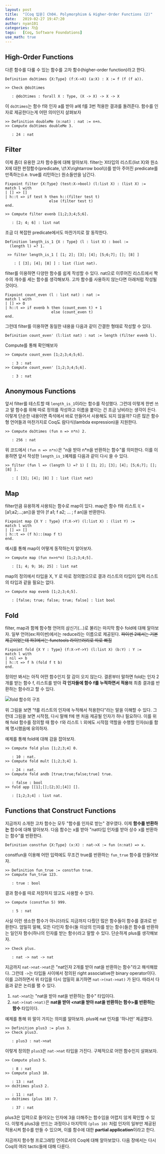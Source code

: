 ```yaml
---
layout: post
title:  "[Coq 입문] Ch04. Polymorphism & Higher-Order Functions (2)"
date:   2019-02-27 19:47:20
author: nyan101
categories: 자습
tags:	[Coq, Software Foundations]
use_math: true
---
```




## High-Order Functions

다른 함수를 다룰 수 있는 함수를 고차 함수(higher-order function)라고 한다.

```coq
Definition do3times {X:Type} (f:X->X) (a:X) : X := f (f (f a)).
```

```coq
>> Check @do3times

   : @do3times : forall X : Type, (X -> X) -> X -> X
```

이 `do3times`는 함수 f와 인자 a를 받아 a에 f를 3번 적용한 결과를 돌려준다. 함수를 인자로 제공한다는게 어떤 의미인지 살펴보자

```coq
>> Definition doubleMe (n:nat) : nat := n+n.
>> Compute do3times doubleMe 3.

   : 24 : nat
```



## Filter

이제 좀더 유용한 고차 함수들에 대해 알아보자. filter는 X타입의 리스트(list X)와 원소 X에 대한 판정함수(predicate, \\(f:X\\rightarrow bool\\))를 받아 주어진 predicate를 만족하는(i.e. true를 리턴하는) 원소들만을 남긴다.

```coq
Fixpoint filter {X:Type} (test:X->bool) (l:list X) : (list X) :=
match l with
| [] => []
| h::t => if test h then h::(filter test t)
                    else (filter test t)
end.
```

```coq
>> Compute filter evenb [1;2;3;4;5;6].

   : [2; 4; 6] : list nat
```

조금 더 복잡한 predicate에서도 마찬가지로 잘 동작한다.

```coq
Definition length_is_1 {X : Type} (l : list X) : bool :=
  (length l) =? 1.
```

```coq
 >> filter length_is_1 [ [1; 2]; [3]; [4]; [5;6;7]; []; [8] ]
 
    : [ [3]; [4]; [8] ] : list (list nat).
```

filter를 이용하면 다양한 함수를 쉽게 작성할 수 있다. nat으로 이루어진 리스트에서 짝수의 개수를 세는 함수를 생각해보자. 고차 함수를 사용하지 않는다면 아래처럼 작성될 것이다.

```coq
Fixpoint count_even (l : list nat) : nat :=
match l with
| [] => O
| h::t => if evenb h then (count_even t) + 1
                     else (count_even t)
end.
```

그런데 filter를 이용하면 동일한 내용을 다음과 같이 간결한 형태로 작성할 수 있다.

```coq
Definition count_even' (l:list nat) : nat := length (filter evenb l).
```

Compute를 통해 확인해보자

```coq
>> Compute count_even [1;2;3;4;5;6].

   : 3 : nat
>> Compute count_even' [1;2;3;4;5;6].

   : 3 : nat
```



## Anonymous Functions

앞서 filter를 테스트할 때 `length_is_1`이라는 함수를 작성했다. 그런데 이렇게 한번 쓰고 말 함수를 위해 따로 정의를 작성하고 이름을 붙이는 건 조금 낭비라는 생각이 든다. 이렇게 단순한 내용이면 즉석에서 바로 만들어서 사용해도 되지 않을까? 다른 많은 함수형 언어들과 마찬가지로 Coq도 람다식(lambda expression)을 지원한다.

```coq
>> Compute do3times (fun n => n*n) 2.

   : 256 : nat
```

위 코드에서 `(fun n => n*n)`은 "n을 받아 n*n을 반환하는 함수"를 의미한다. 이를 이용하면 앞서 작성한 `length_is_1`예제를 다음과 같이 다시 쓸 수 있다.

```coq
>> filter (fun l => (length l) =? 1) [ [1; 2]; [3]; [4]; [5;6;7]; []; [8] ].

   : [ [3]; [4]; [8] ] : list (list nat)
```



## Map

filter만큼 유용하게 사용되는 함수로 map이 있다. map은 함수 f와 리스트 l( = [a1;a2;...;an])을 받아 [f a1; f a2; ... ; f an]을 반환한다.

```coq
Fixpoint map {X Y : Type} (f:X->Y) (l:list X) : (list Y) :=
match l with
| [] => []
| h::t => (f h)::(map f t)
end.
```

예시를 통해 map이 어떻게 동작하는지 알아보자.

```coq
>> Compute map (fun n=>n*n) [1;2;3;4;5].

   : [1; 4; 9; 16; 25] : list nat
```

map의 정의에서 타입을 X, Y 로 따로 정의했으므로 결과 리스트의 타입이 입력 리스트의 타입과 같을 필요는 없다.

```coq
>> Compute map evenb [1;2;3;4;5].

   : [false; true; false; true; false] : list bool
```



## Fold

filter, map과 함께 함수형 언어의 삼신기(...)로 불리는 마지막 함수 fold에 대해 알아보자. 일부 언어(ex:파이썬)에서는 reduce라는 이름으로 제공된다. ~~파이썬 2에서는 기본제공이었는데 파3에서는 functools 라이브러리로 따로 빠짐~~

```coq
Fixpoint fold {X Y : Type} (f:X->Y->Y) (l:list X) (b:Y) : Y :=
match l with
| nil => b
| h::t => f h (fold f t b)
end.
```

정의만 봐서는 아직 어떤 함수인지 잘 감이 오지 않는다. 결론부터 말하면 fold는 인자 2개를 받는 함수 f, 리스트를 받아 **각 인자들에 함수 f를 누적하면서 적용**해 최종 결과를 반환하는 함수라고 할 수 있다. 

![fold 함수의 구조](/assets/images/2019/02/SWF-04-2-fold.png)

위 그림을 보면 "f를 리스트의 인자에 누적해서 적용한다"라는 말을 이해할 수 있다. 그런데 그림을 보면 시작점, 다시 말해 f에 맨 처음 제공될 인자가 하나 필요하다. 이를 위해 fold 함수를 정의할 때 함수 `f`와 리스트 `l` 외에도 시작점 역할을 수행할 인자(`b`)를 함께 명시했음에 유의하자.

예제를 통해 fold에 대해 감을 잡아보자.

```coq
>> Compute fold plus [1;2;3;4] 0.

   : 10 : nat.
>> Compute fold mult [1;2;3;4] 1.

   : 24 : nat.
>> Compute fold andb [true;true;false;true] true.

   : false : bool
>> fold app [[1];[];[2;3];[4]] [].

   : [1;2;3;4] : list nat.
```



## Functions that Construct Functions

지금까지 소개한 고차 함수는 모두 "함수를 인자로 받는" 경우였다. 이제 **함수를 반환하는** 함수에 대해 알아보자. 다음 함수는 x를 받아 "nat타입 인자를 받아 상수 x를 반환하는 함수"를 반환한다.

```coq
Definition constfun {X:Type} (x:X) : nat->X := fun (n:nat) => x.
```

constfun을 이용해 어떤 입력에도 무조건 true를 반환하는 `fun_true` 함수를 만들어보자.

```coq
>> Definition fun_true := constfun true.
>> Compute fun_true 123.

   : true : bool
```

결과 함수를 따로 저장하지 않고도 사용할 수 있다.

```coq
>> Compute (constfun 5) 999.

   : 5 : nat
```

사실 이런 생소한 함수가 아니더라도 지금까지 다뤘던 많은 함수들이 함수를 결과로 반환한다. 엄밀히 말해, 모든 다인자 함수(둘 이상의 인자를 받는 함수)들은 함수를 반환하는 일인자 함수(하나의 인자를 받는 함수)라고 말할 수 있다. 단순하게 plus를 생각해보자.

```coq
>> Check plus.

   : nat -> nat -> nat
```

지금까지 `nat->nat->nat`은 "nat인자 2개를 받아 nat을 반환하는 함수"라고 해석해왔다. 그런데 `->`는 타입들 사이에서 정의된 right associative한 binary operator이다. 이를 고려하면서 위 타입을 다시 엄밀히 표기하면 `nat->(nat->nat)` 가 된다. 따라서 다음과 같은 논리를 펼 수 있다.

1. `nat->nat`는 "nat을 받아 nat을 반환하는 함수" 타입이다.
2. `nat->(nat->nat)`은 **nat을 받아 \<nat을 받아 nat을 반환하는 함수\>를 반환하는 함수** 타입이다.

예제를 통해 위 말이 가지는 의미를 알아보자. plus에 nat 인자를 '하나만' 제공했다.

```coq
>> Definition plus3 := plus 3.
>> Check plus3.

   : plus3 : nat->nat
```

이렇게 정의한 `plus3`은 `nat->nat` 타입을 가진다. 구체적으로 어떤 함수인지 살펴보자.

```coq
>> Compute plus3 5.

   : 8 : nat
>> Compute plus3 10.

   : 13 : nat
>> do3times plus3 2.

   : 11 : nat
>> do3times (plus 10) 7.

   : 37 : nat
```

plus3은 입력으로 들어오는 인자에 3을 더해주는 함수임을 어렵지 않게 확인할 수 있다. 이렇게 plus3을 만드는 과정이나 마지막의 `(plus 10)` 처럼 인자의 일부만 제공된 적용시켜 함수를 만들 수 있으며, 이를 함수에 대한 **partial application**이라고 한다.



지금까지 함수형 프로그래밍 언어로서의 Coq에 대해 알아보았다. 다음 장에서는 다시 Coq의 여러 tactic들에 대해 다룬다.